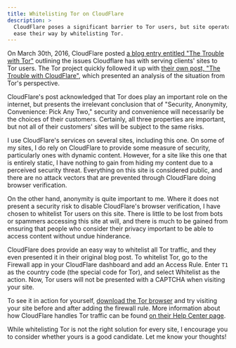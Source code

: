 ```yaml
---
title: Whitelisting Tor on CloudFlare
description: >
  CloudFlare poses a significant barrier to Tor users, but site operators can
  ease their way by whitelisting Tor.
---
```


On March 30th, 2016, CloudFlare posted [a blog entry entitled "The Trouble with
Tor"](https://blog.cloudflare.com/the-trouble-with-tor/) outlining the issues
Cloudflare has with serving clients' sites to Tor users. The Tor project quickly
followed it up with [their own post, "The Trouble with
CloudFlare"](https://blog.torproject.org/blog/trouble-cloudflare), which
presented an analysis of the situation from Tor's perspective.

<!--more-->

CloudFlare's post acknowledged that Tor does play an important role on the
internet, but presents the irrelevant conclusion that of "Security, Anonymity,
Convenience: Pick Any Two," security and convenience will necessarily be the
choices of their customers. Certainly, all three properties are important, but
not all of their customers' sites will be subject to the same risks.

I use CloudFlare's services on several sites, including this one. On some of my
sites, I do rely on CloudFlare to provide some measure of security, particularly
ones with dynamic content. However, for a site like this one that is entirely
static, I have nothing to gain from hiding my content due to a perceived
security threat. Everything on this site is considered public, and there are no
attack vectors that are prevented through CloudFlare doing browser verification.

On the other hand, anonymity is quite important to me. Where it does not present
a security risk to disable CloudFlare's browser verification, I have chosen to
whitelist Tor users on this site. There is little to be lost from bots or
spammers accessing this site at will, and there is much to be gained from
ensuring that people who consider their privacy important to be able to access
content without undue hinderance.

CloudFlare does provide an easy way to whitelist all Tor traffic, and they even
presented it in their original blog post. To whitelist Tor, go to the Firewall
app in your CloudFlare dashboard and add an Access Rule. Enter `T1` as the
country code (the special code for Tor), and select Whitelist as the action.
Now, Tor users will not be presented with a CAPTCHA when visiting your site.

To see it in action for yourself, [download the Tor
browser](https://www.torproject.org/projects/torbrowser.html.en) and try
visiting your site before and after adding the firewall rule. More information
about how CloudFlare handles Tor traffic can be found [on their Help Center
page](https://support.cloudflare.com/hc/en-us/articles/203306930-Does-CloudFlare-block-Tor-).

While whitelisting Tor is not the right solution for every site, I encourage you
to consider whether yours is a good candidate. Let me know your thoughts!
